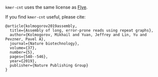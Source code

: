 `kmer-cnt` uses the same license as [Flye](https://github.com/fenderglass/Flye).

If you find `kmer-cnt` useful, please cite:

```
@article{kolmogorov2019assembly,
  title={Assembly of long, error-prone reads using repeat graphs},
  author={Kolmogorov, Mikhail and Yuan, Jeffrey and Lin, Yu and Pevzner, Pavel A},
  journal={Nature biotechnology},
  volume={37},
  number={5},
  pages={540--546},
  year={2019},
  publisher={Nature Publishing Group}
}
```
